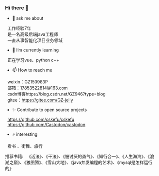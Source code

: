 ### Hi there 👋

- 💬 ask me about
  
 &nbsp;&nbsp;工作经验7年  
 &nbsp;&nbsp;是一名高级后端java工程师   
 &nbsp;&nbsp;一直从事智能化项目业务领域   
 
- 🌱 I’m currently learning
  
 &nbsp;&nbsp;正在学习vue、python c++  

- 📫 How to reach me
  
 &nbsp;&nbsp;weixin：GZ150983P  
 &nbsp;&nbsp;邮箱：17853522814@163.com  
 &nbsp;&nbsp;csdn博客https://blog.csdn.net/GZ946?type=blog  
 &nbsp;&nbsp;gitee：https://gitee.com/GZ-jelly  

- ✨ Contribute to open source projects
  
 &nbsp;&nbsp;https://github.com/cskefu/cskefu  
 &nbsp;&nbsp;https://github.com/Castodon/castodon  
   
- ⚡ interesting
  
 &nbsp;&nbsp;看书 、街舞、旅行 

 推荐书籍:
 &nbsp;&nbsp;《活法》、《干法》、《被讨厌的勇气》、《知行合一》、《人生海海》、《浪潮之巅》、《狼图腾》、《雪山大地》、《java并发编程的艺术》、《mysql是怎样运行的》
 
